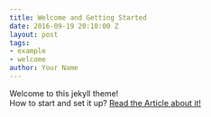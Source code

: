 ```yaml
---
title: Welcome and Getting Started
date: 2016-09-19 20:10:00 Z
layout: post
tags:
- example
- welcome
author: Your Name
---
```


Welcome to this jekyll theme!  
How to start and set it up? [Read the Article about it!](http://himsel.me/2016/09/19/use-my-jekyll-theme.html)
